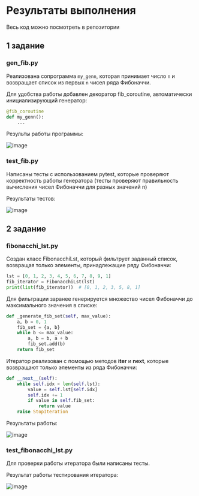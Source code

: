 # Результаты выполнения
Весь код можно посмотреть в репозитории
## 1 задание
### gen_fib.py
Реализована сопрограмма `my_genn`, которая принимает число `n` и возвращает список из первых `n` чисел ряда Фибоначчи.

Для удобства работы добавлен декоратор fib_coroutine, автоматически инициализирующий генератор:
```python
@fib_coroutine
def my_genn():
    ...
```
Результы работы программы:

![image](https://github.com/user-attachments/assets/377994f6-0ae9-4325-8f04-bee0cdb3e4a0)
### test_fib.py
Написаны тесты с использованием pytest, которые проверяют корректность работы генератора (тесты проверяют правильность вычисления чисел Фибоначчи для разных значений n)

Результаты тестов:

![image](https://github.com/user-attachments/assets/58f7433d-b1a2-4a9b-b222-24f3eec8b9f9)

## 2 задание
### fibonacchi_lst.py
Создан класс FibonacchiLst, который фильтрует заданный список, возвращая только элементы, принадлежащие ряду Фибоначчи:

```python
lst = [0, 1, 2, 3, 4, 5, 6, 7, 8, 9, 1]
fib_iterator = FibonacchiLst(lst)
print(list(fib_iterator))  # [0, 1, 2, 3, 5, 8, 1]
```
Для фильтрации заранее генерируется множество чисел Фибоначчи до максимального значения в списке:

```python
def _generate_fib_set(self, max_value):
    a, b = 0, 1
    fib_set = {a, b}
    while b <= max_value:
        a, b = b, a + b
        fib_set.add(b)
    return fib_set
```
Итератор реализован с помощью методов __iter__ и __next__, которые возвращают только элементы из ряда Фибоначчи:

```python
def __next__(self):
    while self.idx < len(self.lst):
        value = self.lst[self.idx]
        self.idx += 1
        if value in self.fib_set:
            return value
    raise StopIteration
```
Результаты работы:


![image](https://github.com/user-attachments/assets/513bd803-5ce6-4134-b333-5fc80808f6e5)

### test_fibonacchi_lst.py
Для проверки работы итератора были написаны тесты.

Результат работы тестирования итератора:

![image](https://github.com/user-attachments/assets/706f96d2-77a5-4e0d-b7b8-0f907963e767)


